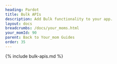 ```yaml
---
heading: Pardot
title: Bulk APIs
description: Add Bulk functionality to your app.
layout: docs
breadcrumbs: /docs/your_moms.html
your_momId: 90
parent: Back to Your_mom Guides
order: 35
---
```


{% include bulk-apis.md %}
